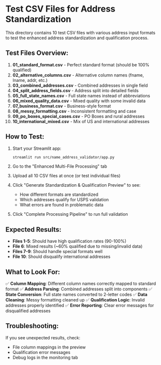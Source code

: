 # Test CSV Files for Address Standardization

This directory contains 10 test CSV files with various address input formats to test the enhanced address standardization and qualification process.

## Test Files Overview:

1. **01_standard_format.csv** - Perfect standard format (should be 100% qualified)
2. **02_alternative_columns.csv** - Alternative column names (fname, lname, addr, etc.)
3. **03_combined_addresses.csv** - Combined addresses in single field
4. **04_split_address_fields.csv** - Address split into detailed fields
5. **05_full_state_names.csv** - Full state names instead of abbreviations
6. **06_mixed_quality_data.csv** - Mixed quality with some invalid data
7. **07_business_format.csv** - Business-style format
8. **08_messy_formatting.csv** - Inconsistent formatting and case
9. **09_po_boxes_special_cases.csv** - PO Boxes and rural addresses
10. **10_international_mixed.csv** - Mix of US and international addresses

## How to Test:

1. Start your Streamlit app:
   ```bash
   streamlit run src/name_address_validator/app.py
   ```

2. Go to the "Enhanced Multi-File Processing" tab

3. Upload all 10 CSV files at once (or test individual files)

4. Click "Generate Standardization & Qualification Preview" to see:
   - How different formats are standardized
   - Which addresses qualify for USPS validation
   - What errors are found in problematic data

5. Click "Complete Processing Pipeline" to run full validation

## Expected Results:

- **Files 1-5**: Should have high qualification rates (90-100%)
- **File 6**: Mixed results (~60% qualified due to missing/invalid data)
- **Files 7-9**: Should handle special formats well
- **File 10**: Should disqualify international addresses

## What to Look For:

✅ **Column Mapping**: Different column names correctly mapped to standard format
✅ **Address Parsing**: Combined addresses split into components
✅ **State Conversion**: Full state names converted to 2-letter codes
✅ **Data Cleaning**: Messy formatting cleaned up
✅ **Qualification Logic**: Invalid addresses properly identified
✅ **Error Reporting**: Clear error messages for disqualified addresses

## Troubleshooting:

If you see unexpected results, check:
- File column mappings in the preview
- Qualification error messages
- Debug logs in the monitoring tab
